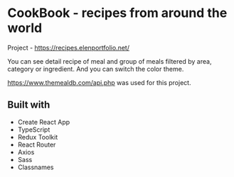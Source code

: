 # CookBook - recipes from around the world

Project - https://recipes.elenportfolio.net/


You can see detail recipe of meal and group of meals filtered by area, category or ingredient.
And you can switch the color theme.

https://www.themealdb.com/api.php was used for this project.

## Built with

* Create React App
* TypeScript
* Redux Toolkit
* React Router
* Axios
* Sass
* Classnames
